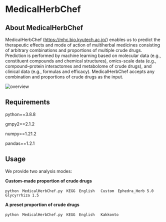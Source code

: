 # MedicalHerbChef


## About MedicalHerbChef
MedicalHerbChef (https://mhc.bio.kyutech.ac.jp/) enables us to predict the therapeutic effects and mode of action of multiherbal medicines consisting of arbitrary combinations and proportions of multiple crude drugs. Prediction is performed by machine learning based on molecular data (e.g., constituent compounds and chemical structures), omics-scale data (e.g., compound–protein interactomes and metabolome of crude drugs), and clinical data (e.g., formulas and efficacy). MedicalHerbChef accepts any combination and proportions of crude drugs as the input.

![overview](https://github.com/ShimadaYuuki/MedicalHerbChef/assets/100404818/4d6c0331-717b-453f-8d22-22dd638ea0db)


## Requirements

python==3.8.8

gmpy2==2.1.2

numpy==1.21.2

pandas==1.2.1


## Usage

We provide two analysis modes:

**Custom-made proportion of crude drugs**

```
python　MedicalHerbChef.py　KEGG　English　 Custom　Ephedra_Herb 5.0 Glycyrrhiza 1.5
```


**A preset proportion of crude drugs**


```
python　MedicalHerbChef.py　KEGG　English　 Kakkonto
```
